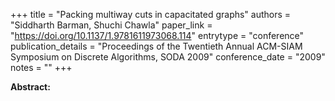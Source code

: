 +++
title = "Packing multiway cuts in capacitated graphs"
authors = "Siddharth Barman, Shuchi Chawla"
paper_link = "https://doi.org/10.1137/1.9781611973068.114"
entrytype = "conference"
publication_details = "Proceedings of the Twentieth Annual ACM-SIAM Symposium on Discrete Algorithms,  SODA 2009"
conference_date = "2009"
notes = ""
+++

<b>Abstract:</b>
